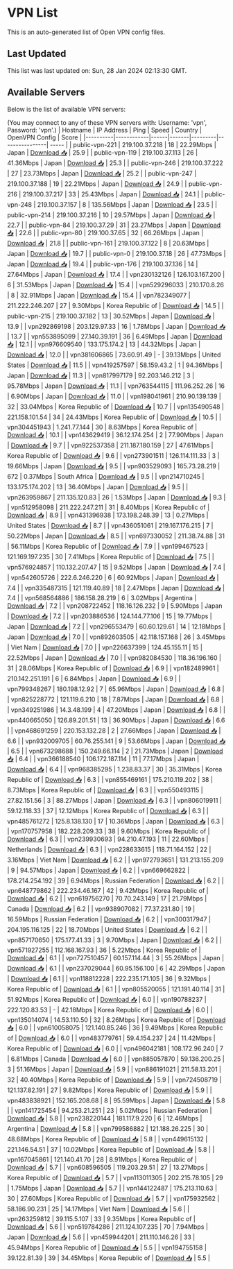 # VPN List

This is an auto-generated list of Open VPN config files.

## Last Updated

This list was last updated on: Sun, 28 Jan 2024 02:13:30 GMT.

## Available Servers

Below is the list of available VPN servers:

(You may connect to any of these VPN servers with: Username: 'vpn', Password: 'vpn'.)
| Hostname | IP Address | Ping | Speed | Country | OpenVPN Config | Score |
|----------|------------|------|-------|---------|----------------| ----- |
| public-vpn-221 | 219.100.37.218 | 18 | 22.29Mbps | Japan | [Download 📥](./configs/server_0_JP.ovpn) | 25.9 |
| public-vpn-119 | 219.100.37.113 | 26 | 41.36Mbps | Japan | [Download 📥](./configs/server_1_JP.ovpn) | 25.3 |
| public-vpn-246 | 219.100.37.222 | 27 | 23.73Mbps | Japan | [Download 📥](./configs/server_2_JP.ovpn) | 25.2 |
| public-vpn-247 | 219.100.37.188 | 19 | 22.21Mbps | Japan | [Download 📥](./configs/server_3_JP.ovpn) | 24.9 |
| public-vpn-216 | 219.100.37.217 | 33 | 25.43Mbps | Japan | [Download 📥](./configs/server_4_JP.ovpn) | 24.1 |
| public-vpn-248 | 219.100.37.157 | 8 | 135.56Mbps | Japan | [Download 📥](./configs/server_5_JP.ovpn) | 23.5 |
| public-vpn-214 | 219.100.37.216 | 10 | 29.57Mbps | Japan | [Download 📥](./configs/server_6_JP.ovpn) | 22.7 |
| public-vpn-84 | 219.100.37.29 | 31 | 23.27Mbps | Japan | [Download 📥](./configs/server_7_JP.ovpn) | 22.6 |
| public-vpn-80 | 219.100.37.65 | 32 | 66.26Mbps | Japan | [Download 📥](./configs/server_8_JP.ovpn) | 21.8 |
| public-vpn-161 | 219.100.37.122 | 8 | 20.63Mbps | Japan | [Download 📥](./configs/server_9_JP.ovpn) | 19.7 |
| public-vpn-0 | 219.100.37.18 | 26 | 47.73Mbps | Japan | [Download 📥](./configs/server_10_JP.ovpn) | 19.4 |
| public-vpn-176 | 219.100.37.136 | 14 | 27.64Mbps | Japan | [Download 📥](./configs/server_11_JP.ovpn) | 17.4 |
| vpn230132126 | 126.103.167.200 | 6 | 31.53Mbps | Japan | [Download 📥](./configs/server_12_JP.ovpn) | 15.4 |
| vpn529296033 | 210.170.8.26 | 8 | 32.91Mbps | Japan | [Download 📥](./configs/server_13_JP.ovpn) | 15.4 |
| vpn782349077 | 211.222.246.207 | 27 | 9.30Mbps | Korea Republic of | [Download 📥](./configs/server_14_KR.ovpn) | 14.5 |
| public-vpn-215 | 219.100.37.182 | 13 | 30.52Mbps | Japan | [Download 📥](./configs/server_15_JP.ovpn) | 13.9 |
| vpn292869198 | 203.129.97.33 | 16 | 1.78Mbps | Japan | [Download 📥](./configs/server_16_JP.ovpn) | 13.7 |
| vpn553895099 | 27.140.39.191 | 36 | 6.49Mbps | Japan | [Download 📥](./configs/server_17_JP.ovpn) | 12.1 |
| vpn976609540 | 133.175.174.2 | 13 | 44.32Mbps | Japan | [Download 📥](./configs/server_18_JP.ovpn) | 12.0 |
| vpn381606865 | 73.60.91.49 | - | 39.13Mbps | United States | [Download 📥](./configs/server_19_US.ovpn) | 11.5 |
| vpn419257597 | 58.159.43.2 | 1 | 94.36Mbps | Japan | [Download 📥](./configs/server_20_JP.ovpn) | 11.3 |
| vpn817997179 | 92.203.146.212 | 3 | 95.78Mbps | Japan | [Download 📥](./configs/server_21_JP.ovpn) | 11.1 |
| vpn763544115 | 111.96.252.26 | 16 | 6.90Mbps | Japan | [Download 📥](./configs/server_22_JP.ovpn) | 11.0 |
| vpn198041961 | 210.90.139.139 | 32 | 33.04Mbps | Korea Republic of | [Download 📥](./configs/server_23_KR.ovpn) | 10.7 |
| vpn135490548 | 221.158.101.54 | 34 | 24.43Mbps | Korea Republic of | [Download 📥](./configs/server_24_KR.ovpn) | 10.5 |
| vpn304451943 | 1.241.77.144 | 30 | 8.63Mbps | Korea Republic of | [Download 📥](./configs/server_25_KR.ovpn) | 10.1 |
| vpn143629419 | 36.12.174.254 | 2 | 77.90Mbps | Japan | [Download 📥](./configs/server_26_JP.ovpn) | 9.7 |
| vpn922537358 | 211.187.180.159 | 27 | 47.61Mbps | Korea Republic of | [Download 📥](./configs/server_27_KR.ovpn) | 9.6 |
| vpn273901511 | 126.114.111.33 | 3 | 19.66Mbps | Japan | [Download 📥](./configs/server_28_JP.ovpn) | 9.5 |
| vpn903529093 | 165.73.28.219 | 672 | 0.37Mbps | South Africa | [Download 📥](./configs/server_29_ZA.ovpn) | 9.5 |
| vpn214710245 | 133.175.174.202 | 13 | 36.40Mbps | Japan | [Download 📥](./configs/server_30_JP.ovpn) | 9.5 |
| vpn263959867 | 211.135.120.83 | 26 | 1.53Mbps | Japan | [Download 📥](./configs/server_31_JP.ovpn) | 9.3 |
| vpn512958098 | 211.222.247.211 | 31 | 8.40Mbps | Korea Republic of | [Download 📥](./configs/server_32_KR.ovpn) | 8.9 |
| vpn431396938 | 173.198.248.39 | 13 | 0.27Mbps | United States | [Download 📥](./configs/server_33_US.ovpn) | 8.7 |
| vpn436051061 | 219.167.176.215 | 7 | 50.22Mbps | Japan | [Download 📥](./configs/server_34_JP.ovpn) | 8.5 |
| vpn697330052 | 211.38.74.88 | 31 | 56.11Mbps | Korea Republic of | [Download 📥](./configs/server_35_KR.ovpn) | 7.9 |
| vpn199467523 | 121.169.197.235 | 30 | 7.41Mbps | Korea Republic of | [Download 📥](./configs/server_36_KR.ovpn) | 7.5 |
| vpn576924857 | 110.132.207.47 | 15 | 9.52Mbps | Japan | [Download 📥](./configs/server_37_JP.ovpn) | 7.4 |
| vpn542605726 | 222.6.246.220 | 6 | 60.92Mbps | Japan | [Download 📥](./configs/server_38_JP.ovpn) | 7.4 |
| vpn335487315 | 121.119.40.89 | 18 | 2.47Mbps | Japan | [Download 📥](./configs/server_39_JP.ovpn) | 7.4 |
| vpn568564886 | 186.158.28.219 | 6 | 3.02Mbps | Argentina | [Download 📥](./configs/server_40_AR.ovpn) | 7.2 |
| vpn208722452 | 118.16.126.232 | 9 | 5.90Mbps | Japan | [Download 📥](./configs/server_41_JP.ovpn) | 7.2 |
| vpn203886536 | 124.144.77.106 | 15 | 19.77Mbps | Japan | [Download 📥](./configs/server_42_JP.ovpn) | 7.2 |
| vpn296553479 | 60.60.129.61 | 14 | 12.18Mbps | Japan | [Download 📥](./configs/server_43_JP.ovpn) | 7.0 |
| vpn892603505 | 42.118.157.168 | 26 | 3.45Mbps | Viet Nam | [Download 📥](./configs/server_44_VN.ovpn) | 7.0 |
| vpn226637399 | 124.45.155.11 | 15 | 22.52Mbps | Japan | [Download 📥](./configs/server_45_JP.ovpn) | 7.0 |
| vpn982084530 | 118.36.196.160 | 31 | 28.06Mbps | Korea Republic of | [Download 📥](./configs/server_46_KR.ovpn) | 6.9 |
| vpn182489961 | 210.142.251.191 | 6 | 6.84Mbps | Japan | [Download 📥](./configs/server_47_JP.ovpn) | 6.9 |
| vpn799348267 | 180.198.12.92 | 7 | 65.96Mbps | Japan | [Download 📥](./configs/server_48_JP.ovpn) | 6.8 |
| vpn825228772 | 121.119.6.210 | 18 | 7.87Mbps | Japan | [Download 📥](./configs/server_49_JP.ovpn) | 6.8 |
| vpn349251986 | 14.3.48.199 | 4 | 47.20Mbps | Japan | [Download 📥](./configs/server_50_JP.ovpn) | 6.8 |
| vpn440665050 | 126.89.201.51 | 13 | 36.90Mbps | Japan | [Download 📥](./configs/server_51_JP.ovpn) | 6.6 |
| vpn468691259 | 220.153.132.28 | 2 | 27.66Mbps | Japan | [Download 📥](./configs/server_52_JP.ovpn) | 6.6 |
| vpn932009705 | 60.76.255.141 | 9 | 53.66Mbps | Japan | [Download 📥](./configs/server_53_JP.ovpn) | 6.5 |
| vpn673298688 | 150.249.66.114 | 2 | 21.73Mbps | Japan | [Download 📥](./configs/server_54_JP.ovpn) | 6.4 |
| vpn366188540 | 106.172.187.114 | 11 | 77.17Mbps | Japan | [Download 📥](./configs/server_55_JP.ovpn) | 6.4 |
| vpn968385295 | 1.238.83.37 | 30 | 35.31Mbps | Korea Republic of | [Download 📥](./configs/server_56_KR.ovpn) | 6.3 |
| vpn855469161 | 175.210.119.202 | 38 | 8.73Mbps | Korea Republic of | [Download 📥](./configs/server_57_KR.ovpn) | 6.3 |
| vpn550493115 | 27.82.151.56 | 3 | 88.27Mbps | Japan | [Download 📥](./configs/server_58_JP.ovpn) | 6.3 |
| vpn806019911 | 59.12.118.33 | 37 | 12.12Mbps | Korea Republic of | [Download 📥](./configs/server_59_KR.ovpn) | 6.3 |
| vpn485761272 | 125.8.138.130 | 17 | 10.36Mbps | Japan | [Download 📥](./configs/server_60_JP.ovpn) | 6.3 |
| vpn170757958 | 182.228.209.33 | 38 | 9.60Mbps | Korea Republic of | [Download 📥](./configs/server_61_KR.ovpn) | 6.3 |
| vpn239930693 | 94.210.47.193 | 11 | 22.60Mbps | Netherlands | [Download 📥](./configs/server_62_NL.ovpn) | 6.3 |
| vpn228633615 | 118.71.164.152 | 22 | 3.16Mbps | Viet Nam | [Download 📥](./configs/server_63_VN.ovpn) | 6.2 |
| vpn972793651 | 131.213.155.209 | 9 | 94.57Mbps | Japan | [Download 📥](./configs/server_64_JP.ovpn) | 6.2 |
| vpn669662822 | 178.214.254.192 | 39 | 6.94Mbps | Russian Federation | [Download 📥](./configs/server_65_RU.ovpn) | 6.2 |
| vpn648779862 | 222.234.46.167 | 42 | 9.42Mbps | Korea Republic of | [Download 📥](./configs/server_66_KR.ovpn) | 6.2 |
| vpn619756270 | 70.70.243.149 | 17 | 21.79Mbps | Canada | [Download 📥](./configs/server_67_CA.ovpn) | 6.2 |
| vpn938907082 | 77.37.231.80 | 19 | 16.59Mbps | Russian Federation | [Download 📥](./configs/server_68_RU.ovpn) | 6.2 |
| vpn300317947 | 204.195.116.125 | 22 | 18.70Mbps | United States | [Download 📥](./configs/server_69_US.ovpn) | 6.2 |
| vpn857170650 | 175.177.41.33 | 3 | 9.70Mbps | Japan | [Download 📥](./configs/server_70_JP.ovpn) | 6.2 |
| vpn571927255 | 112.168.167.93 | 36 | 5.22Mbps | Korea Republic of | [Download 📥](./configs/server_71_KR.ovpn) | 6.1 |
| vpn727510457 | 60.157.114.44 | 3 | 55.26Mbps | Japan | [Download 📥](./configs/server_72_JP.ovpn) | 6.1 |
| vpn237029044 | 60.95.156.100 | 6 | 42.29Mbps | Japan | [Download 📥](./configs/server_73_JP.ovpn) | 6.1 |
| vpn118812228 | 222.235.171.105 | 36 | 9.32Mbps | Korea Republic of | [Download 📥](./configs/server_74_KR.ovpn) | 6.1 |
| vpn805520055 | 121.191.40.114 | 31 | 51.92Mbps | Korea Republic of | [Download 📥](./configs/server_75_KR.ovpn) | 6.0 |
| vpn190788237 | 222.120.83.53 | - | 42.18Mbps | Korea Republic of | [Download 📥](./configs/server_76_KR.ovpn) | 6.0 |
| vpn135014074 | 14.53.110.50 | 32 | 8.26Mbps | Korea Republic of | [Download 📥](./configs/server_77_KR.ovpn) | 6.0 |
| vpn610058075 | 121.140.85.246 | 36 | 9.49Mbps | Korea Republic of | [Download 📥](./configs/server_78_KR.ovpn) | 6.0 |
| vpn483779761 | 59.4.154.237 | 24 | 11.42Mbps | Korea Republic of | [Download 📥](./configs/server_79_KR.ovpn) | 6.0 |
| vpn496042181 | 108.172.96.240 | 7 | 6.81Mbps | Canada | [Download 📥](./configs/server_80_CA.ovpn) | 6.0 |
| vpn885057870 | 59.136.200.25 | 3 | 51.16Mbps | Japan | [Download 📥](./configs/server_81_JP.ovpn) | 5.9 |
| vpn886191021 | 211.58.13.201 | 32 | 40.40Mbps | Korea Republic of | [Download 📥](./configs/server_82_KR.ovpn) | 5.9 |
| vpn724508719 | 121.137.82.191 | 27 | 9.82Mbps | Korea Republic of | [Download 📥](./configs/server_83_KR.ovpn) | 5.9 |
| vpn483838921 | 152.165.208.68 | 8 | 95.59Mbps | Japan | [Download 📥](./configs/server_84_JP.ovpn) | 5.8 |
| vpn141725454 | 94.253.21.251 | 23 | 5.02Mbps | Russian Federation | [Download 📥](./configs/server_85_RU.ovpn) | 5.8 |
| vpn238220144 | 181.117.9.220 | 6 | 12.46Mbps | Argentina | [Download 📥](./configs/server_86_AR.ovpn) | 5.8 |
| vpn799586882 | 121.188.26.225 | 30 | 48.68Mbps | Korea Republic of | [Download 📥](./configs/server_87_KR.ovpn) | 5.8 |
| vpn449615132 | 221.146.54.51 | 37 | 10.02Mbps | Korea Republic of | [Download 📥](./configs/server_88_KR.ovpn) | 5.8 |
| vpn167045861 | 121.140.41.70 | 28 | 8.91Mbps | Korea Republic of | [Download 📥](./configs/server_89_KR.ovpn) | 5.7 |
| vpn608596505 | 119.203.29.51 | 27 | 13.27Mbps | Korea Republic of | [Download 📥](./configs/server_90_KR.ovpn) | 5.7 |
| vpn113011305 | 202.215.78.105 | 29 | 1.75Mbps | Japan | [Download 📥](./configs/server_91_JP.ovpn) | 5.7 |
| vpn144122487 | 175.213.110.63 | 30 | 27.60Mbps | Korea Republic of | [Download 📥](./configs/server_92_KR.ovpn) | 5.7 |
| vpn175932562 | 58.186.90.231 | 25 | 14.17Mbps | Viet Nam | [Download 📥](./configs/server_93_VN.ovpn) | 5.6 |
| vpn263259812 | 39.115.5.107 | 33 | 9.35Mbps | Korea Republic of | [Download 📥](./configs/server_94_KR.ovpn) | 5.6 |
| vpn519784286 | 211.124.107.235 | 70 | 7.94Mbps | Japan | [Download 📥](./configs/server_95_JP.ovpn) | 5.6 |
| vpn459944201 | 211.110.146.26 | 33 | 45.94Mbps | Korea Republic of | [Download 📥](./configs/server_96_KR.ovpn) | 5.5 |
| vpn194755158 | 39.122.81.39 | 39 | 34.45Mbps | Korea Republic of | [Download 📥](./configs/server_97_KR.ovpn) | 5.5 |
